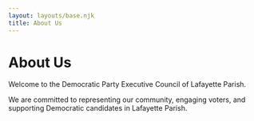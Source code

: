 ```yaml
---
layout: layouts/base.njk
title: About Us
---
```


# About Us

Welcome to the Democratic Party Executive Council of Lafayette Parish.

We are committed to representing our community, engaging voters, and supporting Democratic candidates in Lafayette Parish.
